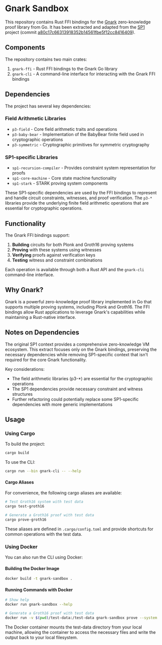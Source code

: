# Gnark Sandbox

This repository contains Rust FFI bindings for the [Gnark](https://github.com/ConsenSys/gnark) zero-knowledge proof library from Go. It has been extracted and adapted from the [SP1](https://github.com/succinctlabs/sp1) project (commit [a80c17c66313918352b14561fbe5f12cc8416409](https://github.com/succinctlabs/sp1/commit/a80c17c66313918352b14561fbe5f12cc8416409)).

## Components

The repository contains two main crates:

1. `gnark-ffi` - Rust FFI bindings to the Gnark Go library
2. `gnark-cli` - A command-line interface for interacting with the Gnark FFI bindings

## Dependencies

The project has several key dependencies:

### Field Arithmetic Libraries
- `p3-field` - Core field arithmetic traits and operations
- `p3-baby-bear` - Implementation of the BabyBear finite field used in cryptographic operations
- `p3-symmetric` - Cryptographic primitives for symmetric cryptography

### SP1-specific Libraries
- `sp1-recursion-compiler` - Provides constraint system representation for proofs
- `sp1-core-machine` - Core state machine functionality
- `sp1-stark` - STARK proving system components

These SP1-specific dependencies are used by the FFI bindings to represent and handle circuit constraints, witnesses, and proof verification. The `p3-*` libraries provide the underlying finite field arithmetic operations that are essential for cryptographic operations.

## Functionality

The Gnark FFI bindings support:

1. **Building** circuits for both Plonk and Groth16 proving systems
2. **Proving** with these systems using witnesses
3. **Verifying** proofs against verification keys
4. **Testing** witness and constraint combinations

Each operation is available through both a Rust API and the `gnark-cli` command-line interface.

## Why Gnark?

Gnark is a powerful zero-knowledge proof library implemented in Go that supports multiple proving systems, including Plonk and Groth16. The FFI bindings allow Rust applications to leverage Gnark's capabilities while maintaining a Rust-native interface.

## Notes on Dependencies

The original SP1 context provides a comprehensive zero-knowledge VM ecosystem. This extract focuses only on the Gnark bindings, preserving the necessary dependencies while removing SP1-specific context that isn't required for the core Gnark functionality.

Key considerations:
- The field arithmetic libraries (p3-*) are essential for the cryptographic operations
- The SP1 dependencies provide necessary constraint and witness structures
- Further refactoring could potentially replace some SP1-specific dependencies with more generic implementations

## Usage

### Using Cargo

To build the project:
```bash
cargo build
```

To use the CLI:
```bash
cargo run --bin gnark-cli -- --help
```

#### Cargo Aliases

For convenience, the following cargo aliases are available:

```bash
# Test Groth16 system with test data
cargo test-groth16

# Generate a Groth16 proof with test data
cargo prove-groth16
```

These aliases are defined in `.cargo/config.toml` and provide shortcuts for common operations with the test data.

### Using Docker

You can also run the CLI using Docker:

#### Building the Docker Image

```bash
docker build -t gnark-sandbox .
```

#### Running Commands with Docker

```bash
# Show help
docker run gnark-sandbox --help

# Generate a Groth16 proof with test data
docker run -v $(pwd)/test-data:/test-data gnark-sandbox prove --system groth16 /test-data/groth16_circuit /test-data/groth16_circuit/groth16_witness.json /test-data/groth16_output/proof.bin
```

The Docker container mounts the test-data directory from your local machine, allowing the container to access the necessary files and write the output back to your local filesystem.